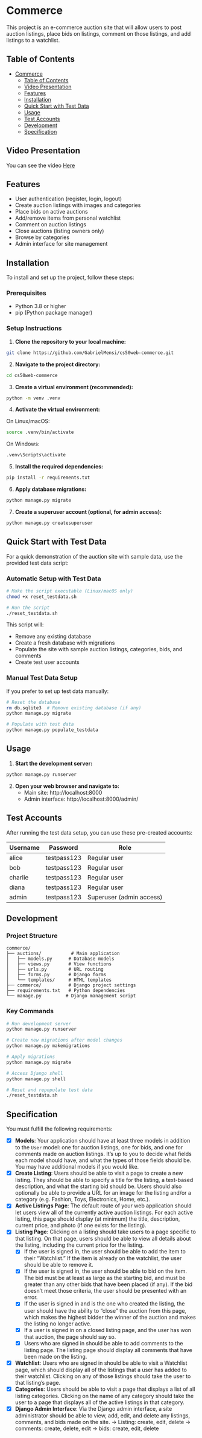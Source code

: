 # Commerce

This project is an e-commerce auction site that will allow users to post auction listings, place bids on listings, comment on those listings, and add listings to a watchlist.

## Table of Contents

- [Commerce](#commerce)
  - [Table of Contents](#table-of-contents)
  - [Video Presentation](#video-presentation)
  - [Features](#features)
  - [Installation](#installation)
  - [Quick Start with Test Data](#quick-start-with-test-data)
  - [Usage](#usage)
  - [Test Accounts](#test-accounts)
  - [Development](#development)
  - [Specification](#specification)

## Video Presentation

You can see the video [Here](https://youtu.be/1iQOUcSqI1I)

## Features

- User authentication (register, login, logout)
- Create auction listings with images and categories
- Place bids on active auctions
- Add/remove items from personal watchlist
- Comment on auction listings
- Close auctions (listing owners only)
- Browse by categories
- Admin interface for site management

## Installation

To install and set up the project, follow these steps:

### Prerequisites

- Python 3.8 or higher
- pip (Python package manager)

### Setup Instructions

1. **Clone the repository to your local machine:**

```bash
git clone https://github.com/GabrielMensi/cs50web-commerce.git
```

2. **Navigate to the project directory:**

```bash
cd cs50web-commerce
```

3. **Create a virtual environment (recommended):**

```bash
python -m venv .venv
```

4. **Activate the virtual environment:**

On Linux/macOS:
```bash
source .venv/bin/activate
```

On Windows:
```bash
.venv\Scripts\activate
```

5. **Install the required dependencies:**

```bash
pip install -r requirements.txt
```

6. **Apply database migrations:**

```bash
python manage.py migrate
```

7. **Create a superuser account (optional, for admin access):**

```bash
python manage.py createsuperuser
```

## Quick Start with Test Data

For a quick demonstration of the auction site with sample data, use the provided test data script:

### Automatic Setup with Test Data

```bash
# Make the script executable (Linux/macOS only)
chmod +x reset_testdata.sh

# Run the script
./reset_testdata.sh
```

This script will:
- Remove any existing database
- Create a fresh database with migrations
- Populate the site with sample auction listings, categories, bids, and comments
- Create test user accounts

### Manual Test Data Setup

If you prefer to set up test data manually:

```bash
# Reset the database
rm db.sqlite3  # Remove existing database (if any)
python manage.py migrate

# Populate with test data
python manage.py populate_testdata
```

## Usage

1. **Start the development server:**

```bash
python manage.py runserver
```

2. **Open your web browser and navigate to:**
   - Main site: http://localhost:8000
   - Admin interface: http://localhost:8000/admin/

## Test Accounts

After running the test data setup, you can use these pre-created accounts:

| Username | Password | Role |
|----------|----------|------|
| alice | testpass123 | Regular user |
| bob | testpass123 | Regular user |
| charlie | testpass123 | Regular user |
| diana | testpass123 | Regular user |
| admin | testpass123 | Superuser (admin access) |

## Development

### Project Structure

```
commerce/
├── auctions/           # Main application
│   ├── models.py      # Database models
│   ├── views.py       # View functions
│   ├── urls.py        # URL routing
│   ├── forms.py       # Django forms
│   └── templates/     # HTML templates
├── commerce/          # Django project settings
├── requirements.txt   # Python dependencies
└── manage.py         # Django management script
```

### Key Commands

```bash
# Run development server
python manage.py runserver

# Create new migrations after model changes
python manage.py makemigrations

# Apply migrations
python manage.py migrate

# Access Django shell
python manage.py shell

# Reset and repopulate test data
./reset_testdata.sh
```

## Specification

You must fulfill the following requirements:

- [x]   **Models**: Your application should have at least three models in addition to the `User` model: one for auction listings, one for bids, and one for comments made on auction listings. It’s up to you to decide what fields each model should have, and what the types of those fields should be. You may have additional models if you would like.
- [x]   **Create Listing**: Users should be able to visit a page to create a new listing. They should be able to specify a title for the listing, a text-based description, and what the starting bid should be. Users should also optionally be able to provide a URL for an image for the listing and/or a category (e.g. Fashion, Toys, Electronics, Home, etc.).
- [x]   **Active Listings Page**: The default route of your web application should let users view all of the currently active auction listings. For each active listing, this page should display (at minimum) the title, description, current price, and photo (if one exists for the listing).
- [x]   **Listing Page**: Clicking on a listing should take users to a page specific to that listing. On that page, users should be able to view all details about the listing, including the current price for the listing.
    - [x]   If the user is signed in, the user should be able to add the item to their “Watchlist.” If the item is already on the watchlist, the user should be able to remove it.
    - [x]   If the user is signed in, the user should be able to bid on the item. The bid must be at least as large as the starting bid, and must be greater than any other bids that have been placed (if any). If the bid doesn’t meet those criteria, the user should be presented with an error.
    - [x]  If the user is signed in and is the one who created the listing, the user should have the ability to “close” the auction from this page, which makes the highest bidder the winner of the auction and makes the listing no longer active.
    - [x]  If a user is signed in on a closed listing page, and the user has won that auction, the page should say so.
    - [x]  Users who are signed in should be able to add comments to the listing page. The listing page should display all comments that have been made on the listing.
- [x]  **Watchlist**: Users who are signed in should be able to visit a Watchlist page, which should display all of the listings that a user has added to their watchlist. Clicking on any of those listings should take the user to that listing’s page.
- [x]  **Categories**: Users should be able to visit a page that displays a list of all listing categories. Clicking on the name of any category should take the user to a page that displays all of the active listings in that category.
- [x]  **Django Admin Interface**: Via the Django admin interface, a site administrator should be able to view, add, edit, and delete any listings, comments, and bids made on the site.
-> Listing: create, edit, delete
-> comments: create, delete, edit
-> bids: create, edit, delete
